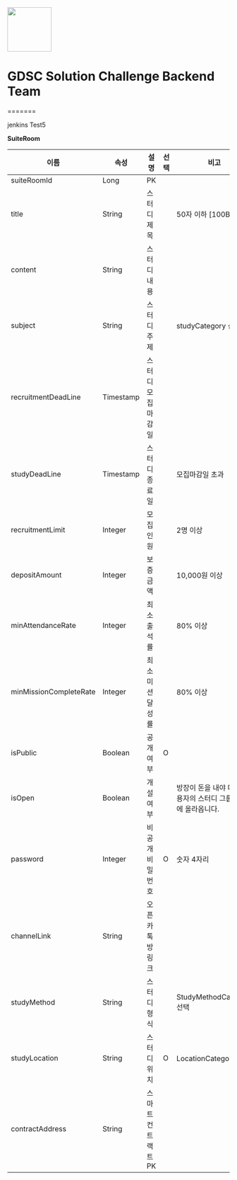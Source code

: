 <div float="left">
  <img src="https://github.com/GDSC-StreetReview/GDSC_Challenge_BE/assets/74559561/73eba101-7ed9-4249-b645-2d69fbd6edfc" width="100" height="100"/>
  <h1 float="right">GDSC Solution Challenge Backend Team</h1>
</div>

=======


jenkins Test5


**SuiteRoom**

| 이름 | 속성 | 설명 | 선택 | 비고 |
| --- | --- | --- | --- | --- |
| suiteRoomId | Long | PK |  |  |
| title | String | 스터디 제목 |  | 50자 이하 [100Byte] |
| content | String | 스터디 내용 |  |  |
| subject | String | 스터디 주제 |  | studyCategory 선택 |
| recruitmentDeadLine | Timestamp | 스터디 모집마감일 |  |  |
| studyDeadLine | Timestamp | 스터디 종료일 |  | 모집마감일 초과 |
| recruitmentLimit | Integer | 모집 인원 |  | 2명 이상 |
| depositAmount | Integer | 보증 금액  |  | 10,000원 이상 |
| minAttendanceRate | Integer | 최소 출석률 |  | 80% 이상 |
| minMissionCompleteRate | Integer | 최소 미션 달성률 |  | 80% 이상 |
| isPublic | Boolean | 공개여부 | O |  |
| isOpen | Boolean | 개설여부 |  | 방장이 돈을 내야 다른 사용자의 스터디 그룹 목록에 올라옵니다. |
| password | Integer | 비공개 비밀번호 | O | 숫자 4자리 |
| channelLink | String | 오픈카톡방 링크 |  |  |
| studyMethod | String | 스터디 형식 |  | StudyMethodCategory 선택 |
| studyLocation | String | 스터디 위치 | O | LocationCategory 선택 |
| contractAddress | String | 스마트컨트랙트 PK |  |  |
